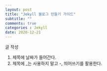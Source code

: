 ```yaml
---
layout: post
title: "Jekyll 블로그 만들기 가이드"
subtitle: ""
comments: true
categories : Jekyll
date: 2020-12-21
---
```


글 작성
 1. 제목에 날짜가 들어간다.
 2. 제목에 _는 사용하지 말고 -, 띄어쓰기를 활용한다.
